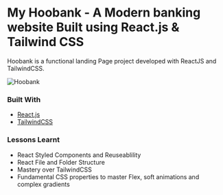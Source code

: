 # My Hoobank - A Modern banking website Built using React.js & Tailwind CSS

Hoobank is a functional landing Page project developed with ReactJS and TailwindCSS. 

![Hoobank](https://raw.githubusercontent.com/altBeck/temp-img/main/Hoo-Bank-_2_.avif)

### Built With

- [React.js](https://reactjs.org/)
- [TailwindCSS](https://tailwindcss.com/)

### Lessons Learnt

- React Styled Components and Reuseablility
- React File and Folder Structure
- Mastery over TailwindCSS
- Fundamental CSS properties to master Flex, soft animations and complex gradients

